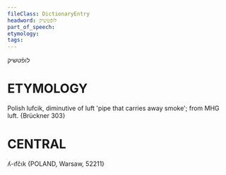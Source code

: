 ```yaml
---
fileClass: DictionaryEntry
headword: לופֿטשיק
part_of_speech: 
etymology: 
tags: 
---
```

לופֿטשיק

ETYMOLOGY
===========
Polish lufcik, diminutive of luft 'pipe that carries away smoke'; from MHG luft.
{Brückner 303}

CENTRAL
========

ʎ-ɩfčɩk {POLAND, Warsaw, 52211}